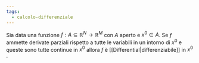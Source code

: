 ```yaml
---
tags:
  - calcolo-differenziale
---
```

Sia data una funzione $f: A ⊆ \mathbb{R}^N → \mathbb{R}^M$ con $A$ aperto e $x^0 ∈ A$. Se $f$ ammette derivate parziali rispetto a tutte le variabili in un intorno di $x^0$ e queste sono tutte continue in $x^0$ allora $f$ è [[Differential|differenziabile]] in $x^0$ .